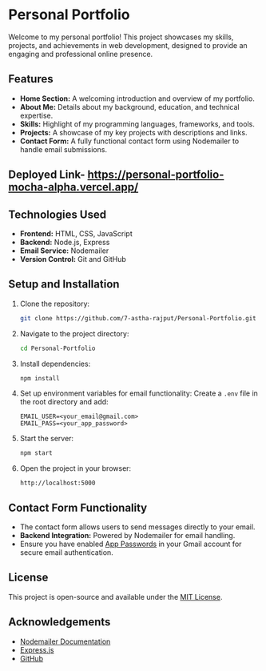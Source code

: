 # Personal Portfolio

Welcome to my personal portfolio! This project showcases my skills, projects, and achievements in web development, designed to provide an engaging and professional online presence.

## Features

- **Home Section:** A welcoming introduction and overview of my portfolio.
- **About Me:** Details about my background, education, and technical expertise.
- **Skills:** Highlight of my programming languages, frameworks, and tools.
- **Projects:** A showcase of my key projects with descriptions and links.
- **Contact Form:** A fully functional contact form using Nodemailer to handle email submissions.
## Deployed Link- https://personal-portfolio-mocha-alpha.vercel.app/

## Technologies Used

- **Frontend:** HTML, CSS, JavaScript
- **Backend:** Node.js, Express
- **Email Service:** Nodemailer
- **Version Control:** Git and GitHub

## Setup and Installation

1. Clone the repository:
   ```bash
   git clone https://github.com/7-astha-rajput/Personal-Portfolio.git
   ```

2. Navigate to the project directory:
   ```bash
   cd Personal-Portfolio
   ```

3. Install dependencies:
   ```bash
   npm install
   ```

4. Set up environment variables for email functionality:
   Create a `.env` file in the root directory and add:
   ```env
   EMAIL_USER=<your_email@gmail.com>
   EMAIL_PASS=<your_app_password>
   ```

5. Start the server:
   ```bash
   npm start
   ```

6. Open the project in your browser:
   ```
   http://localhost:5000
   ```

## Contact Form Functionality

- The contact form allows users to send messages directly to your email.
- **Backend Integration:** Powered by Nodemailer for email handling.
- Ensure you have enabled [App Passwords](https://support.google.com/accounts/answer/185833?hl=en) in your Gmail account for secure email authentication.

## License

This project is open-source and available under the [MIT License](LICENSE).

## Acknowledgements

- [Nodemailer Documentation](https://nodemailer.com/about/)
- [Express.js](https://expressjs.com/)
- [GitHub](https://github.com/)
